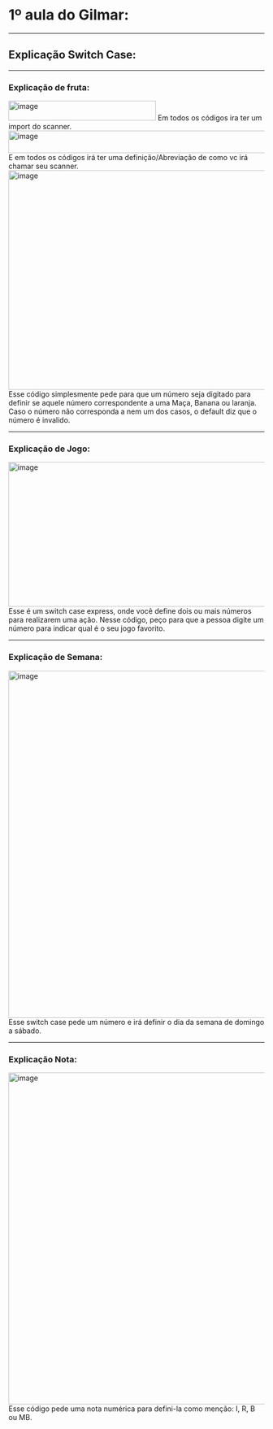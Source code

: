 # 1º aula do Gilmar:
---
## Explicação Switch Case:
---
### Explicação de fruta:
<img width="290" height="39" alt="image" src="https://github.com/user-attachments/assets/05ce7e3c-057d-49c2-958b-f7eaaeedfea2" />
Em todos os códigos ira ter um import do scanner.

<img width="562" height="44" alt="image" src="https://github.com/user-attachments/assets/1ff257f1-df0a-4b36-a9b9-1205afb51fb0" />
E em todos os códigos irá ter uma definição/Abreviação de como vc irá chamar seu scanner.

<img width="898" height="432" alt="image" src="https://github.com/user-attachments/assets/74791fb8-869a-403f-a654-3c2f1096c0b2" />
Esse código simplesmente pede para que um número seja digitado para definir se aquele número  correspondente a uma Maça, Banana ou laranja. Caso o número não corresponda a nem um dos casos, o default diz que o número é invalido.

---
### Explicação de Jogo:
<img width="907" height="285" alt="image" src="https://github.com/user-attachments/assets/022a65e7-682d-405e-b52c-3d4cadb11477" />
Esse é um switch case express, onde você define dois ou mais números para realizarem uma ação. Nesse código, peço para que a pessoa digite um número para indicar qual é o seu jogo favorito.

---

### Explicação de Semana:
<img width="800" height="683" alt="image" src="https://github.com/user-attachments/assets/46816f8e-fe35-4715-97f6-6bbcffe2be6c" />
Esse switch case pede um número e irá definir o dia da semana de domingo a sábado.

---

### Explicação Nota:
<img width="907" height="653" alt="image" src="https://github.com/user-attachments/assets/3a0a09aa-c4a6-44ad-bc37-fda360b71884" />
Esse código pede uma nota numérica para defini-la como menção: I, R, B ou MB.
